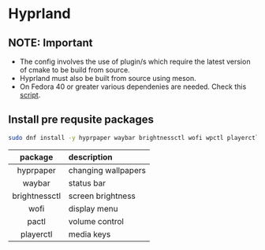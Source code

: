 # Hyprland

## NOTE: Important
- The config involves the use of plugin/s which require the latest version of cmake to be build from source.
- Hyprland must also be built from source using meson.
- On Fedora 40 or greater various dependenies are needed. Check this [script]().

## Install pre requsite packages
```bash
sudo dnf install -y hyprpaper waybar brightnessctl wofi wpctl playerctl
```

| package | description |
| :--: | :-- |
| hyprpaper | changing wallpapers |
| waybar | status bar |
| brightnessctl | screen brightness |
| wofi | display menu |
| pactl | volume control |
| playerctl | media keys |
